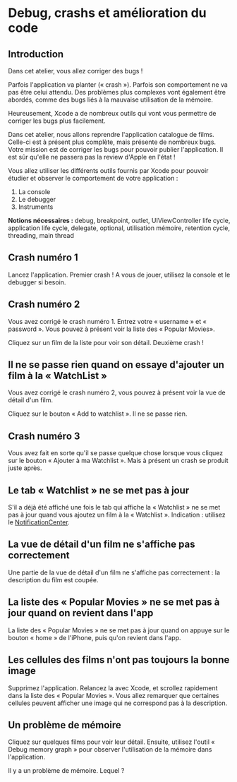 # Debug, crashs et amélioration du code

## Introduction

Dans cet atelier, vous allez corriger des bugs !

Parfois l'application va planter (« crash »). Parfois son comportement ne va pas être celui attendu.
Des problèmes plus complexes vont également être abordés, comme des bugs liés à la mauvaise utilisation de la mémoire.

Heureusement, Xcode a de nombreux outils qui vont vous permettre de corriger les bugs plus facilement.

Dans cet atelier, nous allons reprendre l'application catalogue de films. Celle-ci est à présent plus complète, mais présente de nombreux bugs.
Votre mission est de corriger les bugs pour pouvoir publier l'application. Il est sûr qu'elle ne passera pas la review d'Apple en l'état ! 

Vous allez utiliser les différents outils fournis par Xcode pour pouvoir étudier et observer le comportement de votre application :
1. La console
2. Le debugger
3. Instruments

**Notions nécessaires :** debug, breakpoint, outlet, UIViewController life cycle, application life cycle,
delegate, optional, utilisation mémoire, retention cycle, threading, main thread

## Crash numéro 1

Lancez l'application. Premier crash !
A vous de jouer, utilisez la console et le debugger si besoin.

## Crash numéro 2

Vous avez corrigé le crash numéro 1. Entrez votre « username » et « password ».
Vous pouvez à présent voir la liste des « Popular Movies».

Cliquez sur un film de la liste pour voir son détail. Deuxième crash !

## Il ne se passe rien quand on essaye d'ajouter un film à la « WatchList »

Vous avez corrigé le crash numéro 2, vous pouvez à présent voir la vue de détail d'un film.

Cliquez sur le bouton « Add to watchlist ». Il ne se passe rien.

## Crash numéro 3

Vous avez fait en sorte qu'il se passe quelque chose lorsque vous cliquez sur le bouton « Ajouter à ma Watchlist ».
Mais à présent un crash se produit juste après.

## Le tab « Watchlist » ne se met pas à jour

S'il a déjà été affiché une fois le tab qui affiche la « Watchlist » ne se met pas à jour quand vous ajoutez un film à la « Watchlist ».
Indication : utilisez le [NotificationCenter](https://developer.apple.com/documentation/foundation/nsnotificationcenter).

## La vue de détail d'un film ne s'affiche pas correctement

Une partie de la vue de détail d'un film ne s'affiche pas correctement : la description du film est coupée.

## La liste des « Popular Movies » ne se met pas à jour quand on revient dans l'app

La liste des « Popular Movies » ne se met pas à jour quand on appuye sur le bouton « home » de l'iPhone, puis qu'on revient dans l'app.

## Les cellules des films n'ont pas toujours la bonne image

Supprimez l'application. Relancez la avec Xcode, et scrollez rapidement dans la liste des « Popular Movies ».
Vous allez remarquer que certaines cellules peuvent afficher une image qui ne correspond pas à la description.

## Un problème de mémoire

Cliquez sur quelques films pour voir leur détail.
Ensuite, utilisez l'outil « Debug memory graph » pour observer l'utilisation de la mémoire dans l'application.

Il y a un problème de mémoire. Lequel ?
